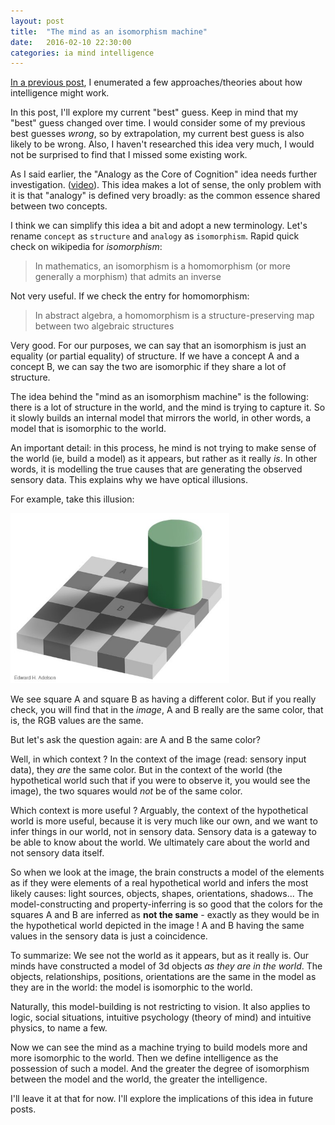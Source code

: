 ```yaml
---
layout: post
title:  "The mind as an isomorphism machine"
date:   2016-02-10 22:30:00
categories: ia mind intelligence
---
```


[In a previous post](http://pinouchon.github.io/ai/2016/02/01/AGI-what-is-missing.html), I enumerated a few
approaches/theories about how intelligence might work.
 
In this post, I'll explore my current "best" guess. Keep in mind that my "best" guess changed over time. I would
consider some of my previous best guesses *wrong*, so by extrapolation, my current best guess is also likely to
be wrong. Also, I haven't researched this idea very much, I would not be surprised to find that I missed some
existing work.

As I said earlier, the "Analogy as the Core of Cognition" idea needs further investigation.
([video](https://www.youtube.com/watch?v=n8m7lFQ3njk)). This idea makes a lot of sense, the only problem with it
is that "analogy" is defined very broadly: as the common essence shared between two concepts.

I think we can simplify this idea a bit and adopt a new terminology. Let's rename `concept` as `structure` and
`analogy` as `isomorphism`. Rapid quick check on wikipedia for *isomorphism*:
 
> In mathematics, an isomorphism is a homomorphism (or more generally a morphism) that admits an inverse
 
Not very useful. If we check the entry for homomorphism:
  
> In abstract algebra, a homomorphism is a structure-preserving map between two algebraic structures 

Very good. For our purposes, we can say that an isomorphism is just an equality (or partial equality) of structure.
If we have a concept A and a concept B, we can say the two are isomorphic if they share a lot of structure.

The idea behind the "mind as an isomorphism machine" is the following: there is a lot of structure in the world, 
and the mind is trying to capture it. So it slowly builds an internal model that mirrors the world, in other words, 
a model that is isomorphic to the world. 

An important detail: in this process, he mind is not trying to make sense of the world (ie, build a model) as it appears,
but rather as it really *is*. In other words, it is modelling the true causes that are generating the observed sensory
data. This explains why we have optical illusions.

For example, take this illusion:

<img src="/images/checkers-illusion.jpg" style="width:350px"/>

We see square A and square B as having a different color. But if you really check, you will find that in the *image*,
A and B really are the same color, that is, the RGB values are the same. 

But let's ask the question again: are A and B the same color? 

Well, in which context ? In the context of the image
(read: sensory input data), they *are* the same color. But in the context of the world (the hypothetical world such that
if you were to observe it, you would see the image), the two squares would *not* be of the same color.

Which context is more useful ? Arguably, the context of the hypothetical world is more useful, because it is very much
like our own, and we want to infer things in our world, not in sensory data. Sensory data is a gateway
to be able to know about the world. We ultimately care about the world and not sensory data itself.

So when we look at the image, the brain constructs a model of the elements as if they were elements of a real hypothetical
world and infers the most likely causes: light sources, objects, shapes, orientations, shadows... The model-constructing
and property-inferring is so good that the colors for the squares A and B are inferred as **not the same** - exactly
as they would be in the hypothetical world depicted in the image ! A and B having the same values in the sensory
data is just a coincidence.


To summarize: We see not the world as it appears, but as it really is. Our minds have constructed a model of 3d objects
*as they are in the world*. The objects, relationships, positions, orientations are the same in the model as they are in the world:
 the model is isomorphic to the world. 
 
Naturally, this model-building is not restricting to vision. It also applies to logic, social situations, intuitive
psychology (theory of mind) and intuitive physics, to name a few.
 
Now we can see the mind as a machine trying to build models more and more isomorphic to the world. Then we define
intelligence as the possession of such a model. And the greater the degree of isomorphism between the model and the world,
the greater the intelligence.

I'll leave it at that for now. I'll explore the implications of this idea in future posts.